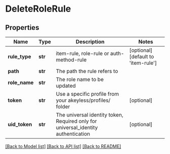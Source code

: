 # DeleteRoleRule

## Properties
Name | Type | Description | Notes
------------ | ------------- | ------------- | -------------
**rule_type** | **str** | item-rule, role-rule or auth-method-rule | [optional] [default to 'item-rule']
**path** | **str** | The path the rule refers to | 
**role_name** | **str** | The role name to be updated | 
**token** | **str** | Use a specific profile from your akeyless/profiles/ folder | [optional] 
**uid_token** | **str** | The universal identity token, Required only for universal_identity authentication | [optional] 

[[Back to Model list]](../README.md#documentation-for-models) [[Back to API list]](../README.md#documentation-for-api-endpoints) [[Back to README]](../README.md)


